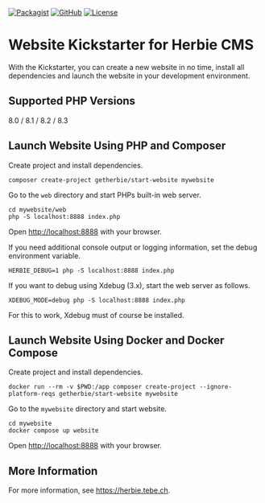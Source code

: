 [![Packagist](https://img.shields.io/packagist/dt/getherbie/start-website.svg)](https://packagist.org/packages/getherbie/start-website)
[![GitHub](https://img.shields.io/github/release/getherbie/start-website/all.svg)](https://github.com/getherbie/start-website/releases)
[![License](https://img.shields.io/badge/License-BSD%203--Clause-blue.svg)](https://github.com/getherbie/start-website/blob/master/LICENCE.md)

# Website Kickstarter for Herbie CMS

With the Kickstarter, you can create a new website in no time, install all dependencies and launch the website in your development environment.

## Supported PHP Versions

8.0 / 8.1 / 8.2 / 8.3

## Launch Website Using PHP and Composer

Create project and install dependencies.

    composer create-project getherbie/start-website mywebsite

Go to the `web` directory and start PHPs built-in web server.

    cd mywebsite/web
    php -S localhost:8888 index.php

Open <http://localhost:8888> with your browser.

If you need additional console output or logging information, set the debug environment variable.

    HERBIE_DEBUG=1 php -S localhost:8888 index.php

If you want to debug using Xdebug (3.x), start the web server as follows.

    XDEBUG_MODE=debug php -S localhost:8888 index.php

For this to work, Xdebug must of course be installed.

## Launch Website Using Docker and Docker Compose

Create project and install dependencies.

    docker run --rm -v $PWD:/app composer create-project --ignore-platform-reqs getherbie/start-website mywebsite

Go to the `mywebsite` directory and start website.

    cd mywebsite
    docker compose up website

Open <http://localhost:8888> with your browser.

## More Information

For more information, see <https://herbie.tebe.ch>.
